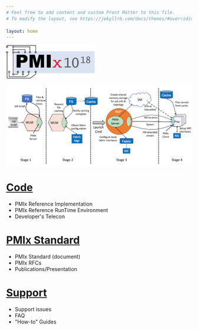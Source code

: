 ```yaml
---
# Feel free to add content and custom Front Matter to this file.
# To modify the layout, see https://jekyllrb.com/docs/themes/#overriding-theme-defaults

layout: home
---
```


![PMIx Logo](/images/pmix-logo.png "PMIx Logo")

![PMIx Launch Sequence](/images/LaunchSeqSmall.png "PMIx Launch Sequence")


[Code](/code)
======
 - PMIx Reference Implementation
 - PMIx Reference RunTime Environment
 - Developer's Telecon

[PMIx Standard](/pmix-standard)
===============
 - PMIx Standard (document)
 - PMIx RFCs
 - Publications/Presentation

[Support](/support)
=========
 - Support issues
 - FAQ
 - "How-to" Guides

